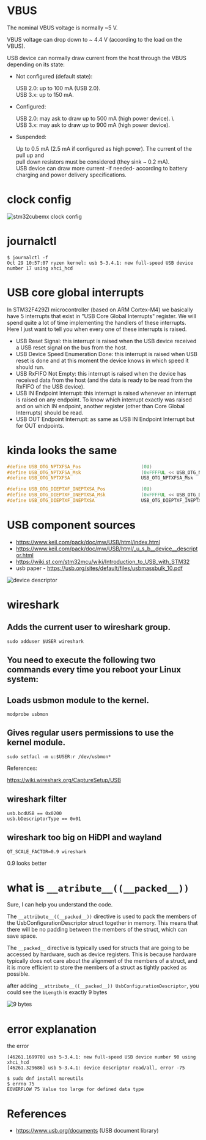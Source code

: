 # VBUS

The nominal VBUS voltage is normally ~5 V.

VBUS voltage can drop down to ~ 4.4 V (according to the load on the VBUS).

USB device can normally draw current from the host through the VBUS depending on its state:

- Not configured (default state):

  USB 2.0: up to 100 mA (USB 2.0). \
   USB 3.x: up to 150 mA.

- Configured:

  USB 2.0: may ask to draw up to 500 mA (high power device). \  
   USB 3.x: may ask to draw up to 900 mA (high power device).

- Suspended:

  Up to 0.5 mA (2.5 mA if configured as high power). The current of the pull up and \
   pull down resistors must be considered (they sink ~ 0.2 mA). \
   USB device can draw more current -if needed- according to battery charging and power delivery specifications.

# clock config

![stm32cubemx clock config](./images/Screenshot%20from%202023-10-28%2019-38-24.png)

# journalctl

```shell
$ journalctl -f
Oct 29 10:57:07 ryzen kernel: usb 5-3.4.1: new full-speed USB device number 17 using xhci_hcd
```

# USB core global interrupts

In STM32F429ZI microcontroller (based on ARM Cortex-M4) we basically have 5 interrupts that exist in "USB Core Global Interrupts" register. We will spend quite a lot of time implementing the handlers of these interrupts. Here I just want to tell you when every one of these interrupts is raised.

- USB Reset Signal: this interrupt is raised when the USB device received a USB reset signal on the bus from the host.
- USB Device Speed Enumeration Done: this interrupt is raised when USB reset is done and at this moment the device knows in which speed it should run.
- USB RxFIFO Not Empty: this interrupt is raised when the device has received data from the host (and the data is ready to be read from the RxFIFO of the USB device).
- USB IN Endpoint Interrupt: this interrupt is raised whenever an interrupt is raised on any endpoint. To know which interrupt exactly was raised and on which IN endpoint, another register (other than Core Global Interrupts) should be read.
- USB OUT Endpoint Interrupt: as same as USB IN Endpoint Interrupt but for OUT endpoints.

# kinda looks the same

```C
#define USB_OTG_NPTXFSA_Pos                      (0U)
#define USB_OTG_NPTXFSA_Msk                      (0xFFFFUL << USB_OTG_NPTXFSA_Pos) /*!< 0x0000FFFF */
#define USB_OTG_NPTXFSA                          USB_OTG_NPTXFSA_Msk

#define USB_OTG_DIEPTXF_INEPTXSA_Pos             (0U)
#define USB_OTG_DIEPTXF_INEPTXSA_Msk             (0xFFFFUL << USB_OTG_DIEPTXF_INEPTXSA_Pos) /*!< 0x0000FFFF */
#define USB_OTG_DIEPTXF_INEPTXSA                 USB_OTG_DIEPTXF_INEPTXSA_Msk  /*!< IN endpoint FIFOx transmit RAM start address */
```

# USB component sources

- https://www.keil.com/pack/doc/mw/USB/html/index.html
- https://www.keil.com/pack/doc/mw/USB/html/_u_s_b__device__descriptor.html
- https://wiki.st.com/stm32mcu/wiki/Introduction_to_USB_with_STM32
- usb paper - https://usb.org/sites/default/files/usbmassbulk_10.pdf

![device descriptor](./images/Screenshot%20from%202023-11-08%2020-37-52.png)

# wireshark

## Adds the current user to wireshark group.

```shell
sudo adduser $USER wireshark
```

## You need to execute the following two commands every time you reboot your Linux system:

## Loads usbmon module to the kernel.

```shell
modprobe usbmon
```

## Gives regular users permissions to use the kernel module.

```shell
sudo setfacl -m u:$USER:r /dev/usbmon*
```

References:

https://wiki.wireshark.org/CaptureSetup/USB

## wireshark filter

```
usb.bcdUSB == 0x0200
usb.bDescriptorType == 0x01
```

## wireshark too big on HiDPI and wayland

```shell
QT_SCALE_FACTOR=0.9 wireshark
```

0.9 looks better

# what is `__atribute__((__packed__))`

Sure, I can help you understand the code.

The `__attribute__((__packed__))` directive is used to pack the members of the UsbConfigurationDescriptor struct together in memory. This means that there will be no padding between the members of the struct, which can save space.

The `__packed__` directive is typically used for structs that are going to be accessed by hardware, such as device registers. This is because hardware typically does not care about the alignment of the members of a struct, and it is more efficient to store the members of a struct as tightly packed as possible.

after adding `__attribute__((__packed__)) UsbConfigurationDescriptor`, you could see the `bLength` is exactly 9 bytes

![9 bytes](./images/Screenshot%20from%202023-11-09%2017-14-24.png)

# error explanation

the error

```shell
[46261.169970] usb 5-3.4.1: new full-speed USB device number 90 using xhci_hcd
[46261.329686] usb 5-3.4.1: device descriptor read/all, error -75
```

```shell
$ sudo dnf install moreutils
$ errno 75
EOVERFLOW 75 Value too large for defined data type
```

# References

- https://www.usb.org/documents (USB document library)
